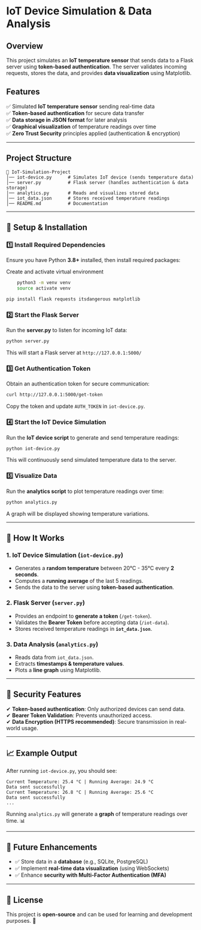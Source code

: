 # IoT Device Simulation & Data Analysis

## Overview
This project simulates an **IoT temperature sensor** that sends data to a Flask server using **token-based authentication**. The server validates incoming requests, stores the data, and provides **data visualization** using Matplotlib.

## Features
✅ Simulated **IoT temperature sensor** sending real-time data  
✅ **Token-based authentication** for secure data transfer  
✅ **Data storage in JSON format** for later analysis  
✅ **Graphical visualization** of temperature readings over time  
✅ **Zero Trust Security** principles applied (authentication & encryption)

---

## Project Structure
```
📂 IoT-Simulation-Project
│── iot-device.py      # Simulates IoT device (sends temperature data)
│── server.py          # Flask server (handles authentication & data storage)
│── analytics.py       # Reads and visualizes stored data
│── iot_data.json      # Stores received temperature readings
│── README.md          # Documentation
```

---

## 🔧 Setup & Installation

### 1️⃣ Install Required Dependencies
Ensure you have Python **3.8+** installed, then install required packages:

Create and activate virtual environment

```bash
    python3 -m venv venv
    source activate venv
```


```bash
pip install flask requests itsdangerous matplotlib
```

### 2️⃣ Start the Flask Server
Run the **server.py** to listen for incoming IoT data:
```bash
python server.py
```
This will start a Flask server at `http://127.0.0.1:5000/`

### 3️⃣ Get Authentication Token
Obtain an authentication token for secure communication:
```bash
curl http://127.0.0.1:5000/get-token
```
Copy the token and update `AUTH_TOKEN` in `iot-device.py`.

### 4️⃣ Start the IoT Device Simulation
Run the **IoT device script** to generate and send temperature readings:
```bash
python iot-device.py
```
This will continuously send simulated temperature data to the server.

### 5️⃣ Visualize Data
Run the **analytics script** to plot temperature readings over time:
```bash
python analytics.py
```
A graph will be displayed showing temperature variations.

---

## 🚀 How It Works

### **1. IoT Device Simulation (`iot-device.py`)**
- Generates a **random temperature** between 20°C - 35°C every **2 seconds**.
- Computes a **running average** of the last 5 readings.
- Sends the data to the server using **token-based authentication**.

### **2. Flask Server (`server.py`)**
- Provides an endpoint to **generate a token** (`/get-token`).
- Validates the **Bearer Token** before accepting data (`/iot-data`).
- Stores received temperature readings in **`iot_data.json`**.

### **3. Data Analysis (`analytics.py`)**
- Reads data from `iot_data.json`.
- Extracts **timestamps & temperature values**.
- Plots a **line graph** using Matplotlib.

---

## 🔐 Security Features
✔ **Token-based authentication**: Only authorized devices can send data.  
✔ **Bearer Token Validation**: Prevents unauthorized access.  
✔ **Data Encryption (HTTPS recommended)**: Secure transmission in real-world usage.  

---

## 📈 Example Output
After running `iot-device.py`, you should see:
```
Current Temperature: 25.4 °C | Running Average: 24.9 °C
Data sent successfully
Current Temperature: 26.8 °C | Running Average: 25.6 °C
Data sent successfully
...
```
Running `analytics.py` will generate a **graph** of temperature readings over time. 📊

---

## 🚀 Future Enhancements
- ✅ Store data in a **database** (e.g., SQLite, PostgreSQL)
- ✅ Implement **real-time data visualization** (using WebSockets)
- ✅ Enhance **security with Multi-Factor Authentication (MFA)**

---

## 🔗 License
This project is **open-source** and can be used for learning and development purposes. 🚀

